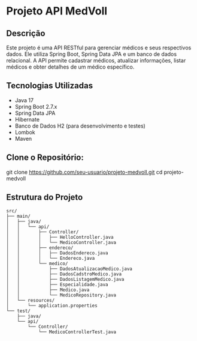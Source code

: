 # Projeto API MedVoll

## Descrição

Este projeto é uma API RESTful para gerenciar médicos e seus respectivos dados. Ele utiliza Spring Boot, Spring Data JPA e um banco de dados relacional. A API permite cadastrar médicos, atualizar informações, listar médicos e obter detalhes de um médico específico.

## Tecnologias Utilizadas

- Java 17
- Spring Boot 2.7.x
- Spring Data JPA
- Hibernate
- Banco de Dados H2 (para desenvolvimento e testes)
- Lombok
- Maven

## Clone o Repositório:
git clone https://github.com/seu-usuario/projeto-medvoll.git
cd projeto-medvoll

## Estrutura do Projeto

```plaintext
src/
├── main/
│   ├── java/
│   │   └── api/
│   │       ├── Controller/
│   │       │   ├── HelloController.java
│   │       │   └── MedicoController.java
│   │       ├── endereco/
│   │       │   ├── DadosEndereco.java
│   │       │   └── Endereco.java
│   │       └── medico/
│   │           ├── DadosAtualizacaoMedico.java
│   │           ├── DadosCadstroMedico.java
│   │           ├── DadosListagemMedico.java
│   │           ├── Especialidade.java
│   │           ├── Medico.java
│   │           └── MedicoRepository.java
│   └── resources/
│       └── application.properties
└── test/
    ├── java/
    └── api/
        └── Controller/
            └── MedicoControllerTest.java
